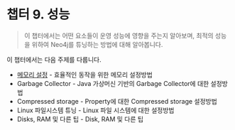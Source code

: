 # 챕터 9. 성능

> 이 챕터에서는 어떤 요소들이 운영 성능에 영향을 주는지 알아보며, 최적의 성능을 위하여 Neo4j를 튜닝하는 방법에 대해 알아봅니다.

이 챕터에서는 다음 주제를 다룹니다.

* [메모리 설정](/chapter9/91-ba54-baa8-b9ac-c124-c815.md) - 효율적인 동작을 위한 메모리 설정방법
* Garbage Collector - Java 가상머신 기반의 Garbage Collector에 대한 설정방법
* Compressed storage - Property에 대한 Compressed storage 설정방법
* Linux 파일시스템 튜닝 - Linux 파일 시스템에 대한 설정방법
* Disks, RAM 및 다른 팁 - Disk, RAM 및 다른 팁



